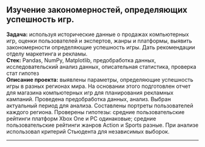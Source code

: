 ## **Изучение закономерностей, определяющих успешность игр.**
**Задача:** используя исторические данные о продажах компьютерных игр, оценки пользователей и экспертов, жанры и платформы, выявить закономерности определяющие успешность игры. Дать рекомендации отделу маркетинга и рекламы.\
**Стек:** Pandas, NumPy, Matplotlib, предобработка данных, исследовательский анализ данных, описательная статистика, проверка стат гипотез \
**Описание проекта:** выявлены параметры, определяющие успешность игры в разных регионах мира. На
основании этого подготовлен отчет для магазина компьютерных игр для планирования
рекламных кампаний. Проведена предобработка данных, анализ. Выбран актуальный
период для анализа. Составлены портреты пользователей каждого региона. Проверены
гипотезы: средние пользовательские рейтинги платформ Xbox One и PC одинаковые;
средние пользовательские рейтинги жанров Action и Sports разные. При анализе использовал критерий Стьюдента для независимых выборок.
___
